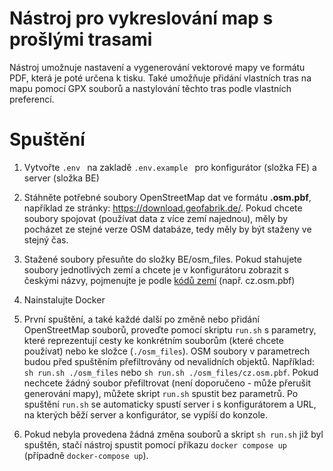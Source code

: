 # Nástroj pro vykreslování map s prošlými trasami
Nástroj umožnuje nastavení a vygenerování vektorové mapy ve formátu PDF, která je poté určena k tisku. Také umožňuje přidání vlastních tras na mapu pomocí GPX souborů a nastylování těchto tras podle vlastních preferencí.

# Spuštění
1. Vytvořte `.env ` na zakladě `.env.example ` pro konfigurátor (složka FE) a server (složka BE)

2. Stáhněte potřebné soubory OpenStreetMap dat ve formátu **.osm.pbf**, například ze stránky: https://download.geofabrik.de/. Pokud chcete soubory spojovat (používat data z více zemí najednou), měly by pocházet ze stejné verze OSM databáze, tedy měly by být staženy ve stejný čas.
   
3. Stažené soubory přesuňte do složky BE/osm_files. Pokud stahujete soubory jednotlivých zemí a chcete je v konfigurátoru zobrazit s českými názvy, pojmenujte je podle [kódů zemí](https://asep-portal.lib.cas.cz/pro-zpracovatele/manual/kody-zemi/) (např. cz.osm.pbf)
   
4. Nainstalujte Docker
   
5. První spuštění, a také každé další po změně nebo přidání OpenStreetMap souborů, proveďte pomocí skriptu `run.sh` s parametry, které reprezentují cesty ke konkrétním souborům (které chcete používat) nebo ke složce (`./osm_files`). OSM soubory v parametrech budou před spuštěním přefiltrovány od nevalidních objektů. Například: `sh run.sh ./osm_files` nebo `sh run.sh ./osm_files/cz.osm.pbf`. Pokud nechcete žádný soubor přefiltrovat (není doporučeno - může přerušit generování mapy), můžete skript `run.sh` spustit bez parametrů. Po spuštění `run.sh` se automaticky spustí server i s konfigurátorem a URL, na kterých běží server a konfigurátor, se vypíší do konzole.
   
6. Pokud nebyla provedena žádná změna souborů a skript `sh run.sh` již byl spuštěn, stačí nástroj spustit pomocí příkazu `docker compose up` (případně `docker-compose up`).